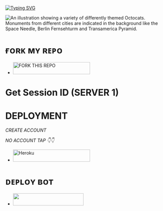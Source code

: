 <a href="https://git.io/typing-svg"><img src="https://readme-typing-svg.demolab.com?font=Black+Ops+One&size=50&pause=1000&color=red&center=true&width=910&height=100&lines=ANGLE+MD+BOT+;KEEP+LOVING+ANGLE-MD;FORK+AND+STAR🌟+THIS+REPO;THANKYOU+FOR+CHOOSING;ANGLE-MD" alt="Typing SVG" /></a></p>

![An illustration showing a variety of differently themed Octocats. Monuments from different cities are indicated in the background like the Space Needle, Berlin Fernsehturm and Transamerica Pyramid.](https://i.ibb.co/TMN2p0RW/Picsart-25-03-08-17-27-26-214.jpg)


# ғᴏʀᴋ ᴍʏ ʀᴇᴘᴏ
</a></p>
- <a href="https://github.com/javiel632/ANGEL_MD/fork"><img title="FORK THIS REPO" src="https://img.shields.io/badge/TAP TO FORK REPO-h?color=rgb(0, 255, 255)&style=for-the-badge&logo=porsche&logoColor=yellow" width="240" height="38.45"/></a></p>

# Get Session ID (SERVER 1)
 
   

    
# DEPLOYMENT

_CREATE ACCOUNT_

*NO ACCOUNT TAP 👇👇*

</a></p>
- <a href='https://signup.heroku.com/' target="_silver"><img alt='Heroku' src='https://img.shields.io/badge/-ℂℝ𝔼𝔸𝕋𝔼 𝔸ℂℂ𝕆𝕌ℕ𝕋 ℕ𝕆𝕎-rgb(224, 255, 255)?style=for-the-badge&logo=porsche&logoColor=pink' width="240" height="38.45"/></a>

# ᴅᴇᴘʟᴏʏ ʙᴏᴛ
- <a align="center"><a href="https://dashboard.heroku.com/new?template=https://github.com/javiel632/ANGEL_MD"> <img src="https://img.shields.io/badge/DEPLOY%20NOW-purple?style=for-the-badge&logo=porsche" width="220" height="38.45"/></a></p>
